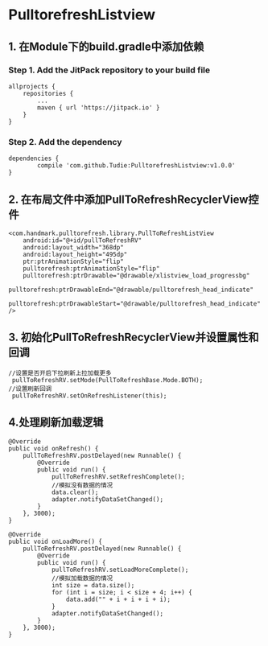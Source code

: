 # PulltorefreshListview

##  1. 在Module下的build.gradle中添加依赖
### Step 1. Add the JitPack repository to your build file
    allprojects {
		repositories {
			...
			maven { url 'https://jitpack.io' }
		}
	}
### Step 2. Add the dependency
    dependencies {
	        compile 'com.github.Tudie:PulltorefreshListview:v1.0.0'
	}

##  2. 在布局文件中添加PullToRefreshRecyclerView控件
    <com.handmark.pulltorefresh.library.PullToRefreshListView
        android:id="@+id/pullToRefreshRV"
        android:layout_width="368dp"
        android:layout_height="495dp"
        ptr:ptrAnimationStyle="flip"
        pulltorefresh:ptrAnimationStyle="flip"
        pulltorefresh:ptrDrawable="@drawable/xlistview_load_progressbg"
        pulltorefresh:ptrDrawableEnd="@drawable/pulltorefresh_head_indicate"
        pulltorefresh:ptrDrawableStart="@drawable/pulltorefresh_head_indicate" />

##  3. 初始化PullToRefreshRecyclerView并设置属性和回调
    //设置是否开启下拉刷新上拉加载更多
     pullToRefreshRV.setMode(PullToRefreshBase.Mode.BOTH);
    //设置刷新回调
     pullToRefreshRV.setOnRefreshListener(this);

##  4.处理刷新加载逻辑
    @Override
    public void onRefresh() {
        pullToRefreshRV.postDelayed(new Runnable() {
            @Override
            public void run() {
                pullToRefreshRV.setRefreshComplete();
                //模拟没有数据的情况
                data.clear();
                adapter.notifyDataSetChanged();
            }
        }, 3000);
    }

    @Override
    public void onLoadMore() {
        pullToRefreshRV.postDelayed(new Runnable() {
            @Override
            public void run() {
                pullToRefreshRV.setLoadMoreComplete();
                //模拟加载数据的情况
                int size = data.size();
                for (int i = size; i < size + 4; i++) {
                    data.add("" + i + i + i + i);
                }
                adapter.notifyDataSetChanged();
            }
        }, 3000);
    }